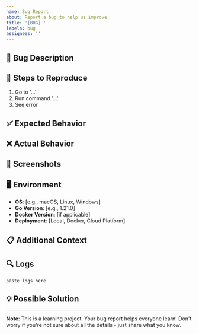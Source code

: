 ```yaml
---
name: Bug Report
about: Report a bug to help us improve
title: '[BUG] '
labels: bug
assignees: ''
---
```


## 🐛 Bug Description
<!-- A clear and concise description of what the bug is -->

## 📝 Steps to Reproduce
1. Go to '...'
2. Run command '...'
3. See error

## ✅ Expected Behavior
<!-- What you expected to happen -->

## ❌ Actual Behavior
<!-- What actually happened -->

## 📸 Screenshots
<!-- If applicable, add screenshots to help explain your problem -->

## 🖥️ Environment
- **OS**: [e.g., macOS, Linux, Windows]
- **Go Version**: [e.g., 1.21.0]
- **Docker Version**: [if applicable]
- **Deployment**: [Local, Docker, Cloud Platform]

## 📋 Additional Context
<!-- Add any other context about the problem here -->

## 🔍 Logs
<!-- If applicable, paste relevant logs here -->
```
paste logs here
```

## 💡 Possible Solution
<!-- Optional: suggest a fix or reason for the bug -->

---
**Note**: This is a learning project. Your bug report helps everyone learn! Don't worry if you're not sure about all the details - just share what you know.
